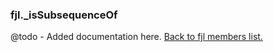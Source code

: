 ### fjl._isSubsequenceOf
@todo - Added documentation here.
[Back to fjl members list.](#fjl-members-list)
